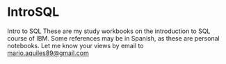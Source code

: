 # IntroSQL
Intro to SQL
These are my study workbooks on the introduction to SQL course of IBM.
Some references may be in Spanish, as these are personal notebooks. 
Let me know your views by email to mario.aquiles89@gmail.com
